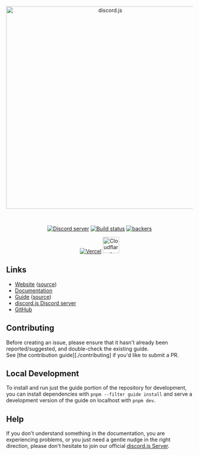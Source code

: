 <div align="center">
	<br />
	<p>
		<a href="https://discord.js.org"><img src="https://discord.js.org/static/logo.svg" width="546" alt="discord.js" /></a>
	</p>
	<br />
	<p>
		<a href="https://discord.gg/djs"><img src="https://img.shields.io/badge/join_us-on_discord-5865F2?logo=discord&logoColor=white" alt="Discord server" /></a>
		<a href="https://github.com/discordjs/discord.js/actions"><img src="https://github.com/discordjs/discord.js/actions/workflows/tests.yml/badge.svg" alt="Build status" /></a>
		<a href="https://opencollective.com/discordjs"><img src="https://img.shields.io/opencollective/backers/discordjs?maxAge=3600&logo=opencollective" alt="backers" /></a>
	</p>
	<p>
		<a href="https://vercel.com/?utm_source=discordjs&utm_campaign=oss"><img src="https://raw.githubusercontent.com/discordjs/discord.js/main/.github/powered-by-vercel.svg" alt="Vercel" /></a>
		<a href="https://www.cloudflare.com"><img src="https://raw.githubusercontent.com/discordjs/discord.js/main/.github/powered-by-workers.png" alt="Cloudflare Workers" height="44" /></a>
	</p>
</div>

## Links

- [Website][website] ([source][website-source])
- [Documentation][documentation]
- [Guide][guide] ([source][guide-source])
- [discord.js Discord server][discord]
- [GitHub][source]

## Contributing

Before creating an issue, please ensure that it hasn't already been reported/suggested, and double-check the existing guide.  
See [the contribution guide][./contributing] if you'd like to submit a PR.

## Local Development

To install and run just the guide portion of the repository for development, you can install dependencies with `pnpm --filter guide install` and serve a development version of the guide on localhost with `pnpm dev`.

## Help

If you don't understand something in the documentation, you are experiencing problems, or you just need a gentle nudge in the right direction, please don't hesitate to join our official [discord.js Server][discord].

[website]: https://discord.js.org
[website-source]: https://github.com/discordjs/discord.js/tree/main/apps/website
[documentation]: https://discord.js.org/docs
[guide]: https://discord.js/guide
[guide-source]: https://github.com/discordjs/discord.js/tree/main/apps/guide
[guide-update]: https://discordjs.guide/additional-info/changes-in-v14.html
[discord]: https://discord.gg/djs
[source]: https://github.com/discordjs/discord.js/tree/main/apps/guide
[contributing]: https://github.com/discordjs/discord.js/blob/main/.github/CONTRIBUTING.md
